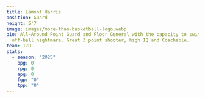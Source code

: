 ```yaml
---
title: Lamont Harris
position: Guard
height: 5'7
image: images/more-than-basketball-logo.webp
bio: All-Around Point Guard and Floor General with the capacity to switch to an
  off-ball nightmare. Great 3 point shooter, high IQ and Coachable.
team: 17U
stats:
  - season: "2025"
    ppg: 0
    rpg: 0
    apg: 0
    fgp: "0"
    tpp: "0"
---
```

